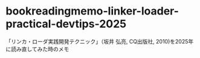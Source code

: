 # bookreadingmemo-linker-loader-practical-devtips-2025
「リンカ・ローダ実践開発テクニック」（坂井 弘亮, CQ出版社, 2010)を2025年に読み直してみた時のメモ
